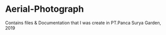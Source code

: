 # Aerial-Photograph
Contains files &amp; Documentation that I was create in PT.Panca Surya Garden, 2019
